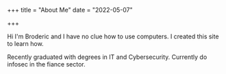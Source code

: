 +++
title = "About Me"
date = "2022-05-07"

+++

Hi I'm Broderic and I have no clue how to use computers. I created this site to learn how.

Recently graduated with degrees in IT and Cybersecurity. Currently do infosec in the fiance sector.